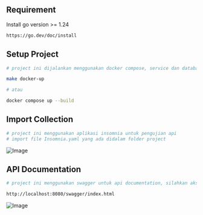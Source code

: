 ## Requirement
Install go version >= 1.24
```bash
https://go.dev/doc/install
```

## Setup Project

```bash
# project ini dijalankan menggunakan docker compose, service dan database sudah otomatis berjalan

make docker-up

# atau

docker compose up --build
```

## Import Collection
```bash
# project ini menggunakan aplikasi insomnia untuk pengujian api
# import file Insomnia.yaml yang ada didalam folder project
```
![Image](https://github.com/user-attachments/assets/e081997c-dc9a-42b9-a11e-47b2d31ece45)


## API Documentation
```bash
# project ini menggunakan swagger untuk api documentation, silahkan akses 

http://localhost:8080/swagger/index.html
```
![Image](https://github.com/user-attachments/assets/f049a66b-de07-46a8-a72a-7d0af26f7249)